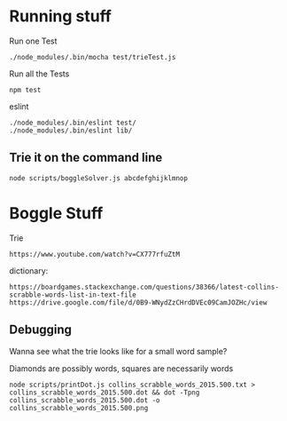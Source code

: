 # Running stuff

Run one Test
```
./node_modules/.bin/mocha test/trieTest.js
```

Run all the Tests
```
npm test
```

eslint
```
./node_modules/.bin/eslint test/
./node_modules/.bin/eslint lib/
```

## Trie it on the command line

```
node scripts/boggleSolver.js abcdefghijklmnop
```

# Boggle Stuff

Trie
```
https://www.youtube.com/watch?v=CX777rfuZtM
```

dictionary:
```
https://boardgames.stackexchange.com/questions/38366/latest-collins-scrabble-words-list-in-text-file
https://drive.google.com/file/d/0B9-WNydZzCHrdDVEc09CamJOZHc/view
```
## Debugging

Wanna see what the trie looks like for a small word sample?

Diamonds are possibly words, squares are necessarily words 
```
node scripts/printDot.js collins_scrabble_words_2015.500.txt > collins_scrabble_words_2015.500.dot && dot -Tpng collins_scrabble_words_2015.500.dot -o collins_scrabble_words_2015.500.png
```

